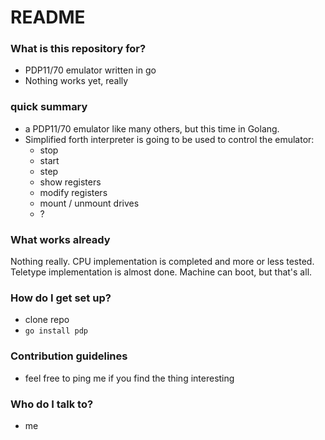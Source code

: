 # README #

### What is this repository for? ###

* PDP11/70 emulator written in go
* Nothing works yet, really

### quick summary ###

- a PDP11/70 emulator like many others, but this time in Golang.
- Simplified forth interpreter is going to be used to control the emulator:
  - stop
  - start
  - step
  - show registers
  - modify registers
  - mount / unmount drives
  - ?

### What works already ###
Nothing really. 
CPU implementation is completed and more or less tested.
Teletype implementation is almost done.
Machine can boot, but that's all.

### How do I get set up? ###

* clone repo
* `go install pdp`

### Contribution guidelines ###

* feel free to ping me if you find the thing interesting

### Who do I talk to? ###

* me
